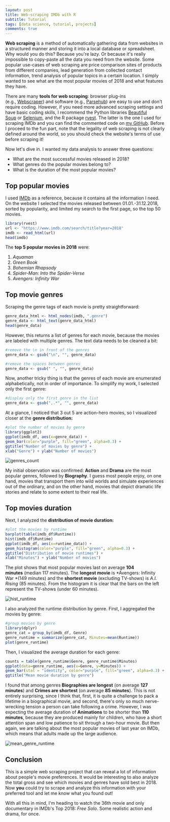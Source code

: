 ```yaml
---
layout: post
title: Web-scraping IMDb with R
subtitle: Tutorial
tags: [data science, tutorial, projects]
comments: true
---
```


**Web scraping** is a method of automatically gathering data from websites in a structured manner and storing it into a local database or spreadsheet. Why would you do this? Because you're lazy. Or because it's really impossible to copy-paste all the data you need from the website. Some popular use-cases of web scraping are price comparison sites of products from different companies, lead generation from collected contact information, trend analysis of popular topics in a certain location. I simply wanted to see what are the most popular movies of 2018 and what features they have.

There are many **tools for web scraping**: browser plug-ins (e.g., [Webscraper](https://www.webscraper.io/)) and software (e.g., [Parsehub](https://www.parsehub.com/)) are easy to use and don't require coding. However, if you need more advanced scraping settings and have basic coding skills, I recommend the Python libraries [Beautiful Soup](https://www.crummy.com/software/BeautifulSoup/) or [Selenium](https://selenium-python.readthedocs.io/), and the R package [rvest](https://cran.r-project.org/web/packages/rvest/README.html). The latter is the one I used for scraping IMDb and you can find the commented code on [my GitHub](https://github.com/lorenanda/imdb/blob/master/imdb_top_2018.R). Before I proceed to the fun part, note that the legality of web scraping is not clearly defined around the world, so you should check the website's terms of use before scraping it!

Now let's dive in. I wanted my data analysis to answer three questions:

-   What are the most successful movies released in 2018?
-   What genres do the popular movies belong to?
-   What is the duration of the most popular movies?

Top popular movies
------------------

I used [IMDb](https://www.imdb.com/search/title?year=2018) as a reference, because it contains all the information I need. On the website I selected the movies released between 01.01.-31.12.2018, sorted by popularity, and limited my search to the first page, so the top 50 movies.

```r
library(rvest)
url <- "https://www.imdb.com/search/title?year=2018"
imdb <- read_html(url)
head(imdb)
```

The **top 5 popular movies in 2018** were:

1.  *Aquaman*
2.  *Green Book*
3.  *Bohemian Rhapsody*
4.  *Spider-Man: Into the Spider-Verse*
5.  *Avengers: Infinity War*

Top movie genres
----------------

Scraping the genre tags of each movie is pretty straightforward:

```r
genre_data_html <- html_nodes(imdb, ".genre")
genre_data <- html_text(genre_data_html)
head(genre_data)
```

However, this returns a list of genres for each movie, because the movies are labeled with multiple genres. The text data needs to be cleaned a bit:

```r
#remove the \n in front of the genres
genre_data <- gsub("\n", "", genre_data)

#remove the spaces between genres
genre_data <- gsub(" ", "", genre_data)
```

Now, another tricky thing is that the genres of each movie are enumerated alphabetically, not in order of importance. To simplify my work, I selected only the first genre:

```r
#display only the first genre in the list
genre_data <- gsub(",.*", "", genre_data)
```
At a glance, I noticed that 3 out 5 are action-hero movies, so I visualized closer at the **genre distribution:**

```r
#plot the number of movies by genre
library(ggplot2)
ggplot(imdb_df, aes(x=genre_data)) +
geom_bar(color="purple", fill="green", alpha=0.3) +
ggtitle("Number of movies by genre") +
xlab("Genre") + ylab("Number of movies")
```

![genres_count](https://lorenaciutacu.files.wordpress.com/2019/03/genres_count.png?w=736)

My initial observation was confirmed: **Action** and **Drama** are the most popular genres, followed by **Biography**. I guess most people enjoy, on one hand, movies that transport them into wild worlds and simulate experiences out of the ordinary, and on the other hand, movies that depict dramatic life stories and relate to some extent to their real life.

Top movies duration
-------------------

Next, I analyzed the **distribution of movie duration:**

```r
#plot the movies by runtime
barplot(table(imdb_df$Runtime))
hist(imdb_df$Runtime)
ggplot(imdb_df, aes(x=runtime_data)) +
geom_histogram(color="purple", fill="green", alpha=0.3) +
ggtitle("Distribution of movie runtimes") +
xlab("Minutes") + ylab("Number of movies")
```

The plot shows that most popular movies last on average **104 minutes** (median 117 minutes). The **longest movie** is *Avengers: Infinity War *(149 minutes) and the **shortest movie** (excluding TV-shows) is *A.I. Rising* (85 minutes). From the histogram it is clear that the bars on the left represent the TV-shows (under 60 minutes).

![hist_runtime](https://lorenaciutacu.files.wordpress.com/2019/03/hist_runtime.png?w=736)

I also analyzed the runtime distribution by genre. First, I aggregated the movies by genre:

```r
#group movies by genre
library(dplyr)
genre_cat = group_by(imdb_df, Genre)
genre_runtime = summarize(genre_cat, Minutes=mean(Runtime))
plot(genre_runtime)
```

Then, I visualized the average duration for each genre:

```r
counts = table(genre_runtime$Genre, genre_runtime$Minutes)
ggplot(data=genre_runtime, aes(x=Genre, y=Minutes)) +
geom_bar(stat = "identity", color="purple", fill="green", alpha=0.3) +
ggtitle("Mean movie duration by genre")
```

I found that among genres **Biographies are longest** (on average **127 minutes**) and **Crimes are shortest** (on average **85 minutes**). This is not entirely surprising, since I think that, first, it is quite a challenge to pack a lifetime in a biographical movie, and second, there's only so much nerve-wrecking tension a person can take following a crime. However, I was expecting the average duration of **Animations** to be shorter than **110 minutes**, because they are produced mainly for children, who have a short attention span and low patience to sit through a two-hour movie. But then again, we are talking about the most popular movies of last year on IMDb, which means that adults made up the large audience.

![mean_genre_runtime](https://lorenaciutacu.files.wordpress.com/2019/03/mean_genre_runtime.png?w=736)

Conclusion
----------

This is a simple web scraping project that can reveal a lot of information about people's movie preferences. It would be interesting to also analyze the total gross and see which movies and genres have sold best in 2018. Now **you** could try to scrape and analyze this information with your preferred tool and let me know what you found out!

With all this in mind, I'm heading to watch the 36th movie and only documentary in IMDb's Top 2018: *Free Solo*. Some realistic action and drama, for once.